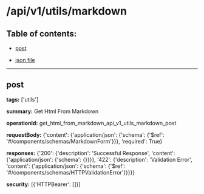 # /api/v1/utils/markdown

## Table of contents:
- [post](#post)

- [json file](./_api_v1_utils_markdown.json)

---
<a name="post"></a>
## post

**tags:** ['utils']

**summary:** Get Html From Markdown

**operationId:** get_html_from_markdown_api_v1_utils_markdown_post

**requestBody:** {'content': {'application/json': {'schema': {'$ref': '#/components/schemas/MarkdownForm'}}}, 'required': True}

**responses:** {'200': {'description': 'Successful Response', 'content': {'application/json': {'schema': {}}}}, '422': {'description': 'Validation Error', 'content': {'application/json': {'schema': {'$ref': '#/components/schemas/HTTPValidationError'}}}}}

**security:** [{'HTTPBearer': []}]

